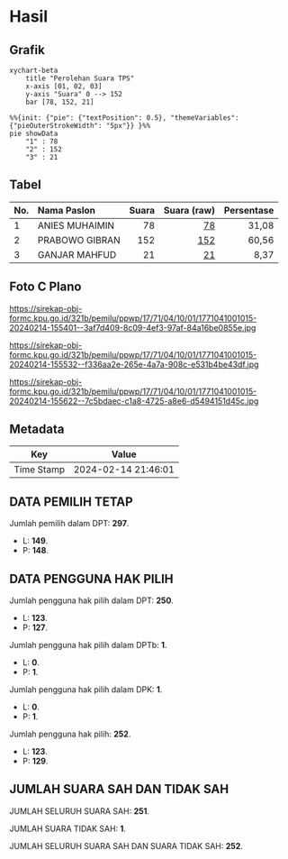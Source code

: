 # Hasil

## Grafik

```mermaid
xychart-beta
    title "Perolehan Suara TPS"
    x-axis [01, 02, 03]
    y-axis "Suara" 0 --> 152
    bar [78, 152, 21]
```

```mermaid
%%{init: {"pie": {"textPosition": 0.5}, "themeVariables": {"pieOuterStrokeWidth": "5px"}} }%%
pie showData
    "1" : 78
    "2" : 152
    "3" : 21
```

## Tabel

| No. | Nama Paslon    | Suara | Suara (raw) | Persentase |
|:--- |:-------------- | -----:| -----------:| ----------:|
| 1   | ANIES MUHAIMIN | 78    | [78][p-1]   | 31,08      |
| 2   | PRABOWO GIBRAN | 152   | [152][p-2]  | 60,56      |
| 3   | GANJAR MAHFUD  | 21    | [21][p-3]   | 8,37       |


[p-1]: https://github.com/gigit-pemilu/pemilu-2024-17-bengkulu/blob/main/pilpres/hitung-suara/sub/17-bengkulu/sub/71-kota-bengkulu/sub/04-muara-bangka-hulu/sub/1001-kandang-limun/sub/015-tps/sub/paslon-1.txt
[p-2]: https://github.com/gigit-pemilu/pemilu-2024-17-bengkulu/blob/main/pilpres/hitung-suara/sub/17-bengkulu/sub/71-kota-bengkulu/sub/04-muara-bangka-hulu/sub/1001-kandang-limun/sub/015-tps/sub/paslon-2.txt
[p-3]: https://github.com/gigit-pemilu/pemilu-2024-17-bengkulu/blob/main/pilpres/hitung-suara/sub/17-bengkulu/sub/71-kota-bengkulu/sub/04-muara-bangka-hulu/sub/1001-kandang-limun/sub/015-tps/sub/paslon-3.txt

## Foto C Plano

https://sirekap-obj-formc.kpu.go.id/321b/pemilu/ppwp/17/71/04/10/01/1771041001015-20240214-155401--3af7d409-8c09-4ef3-97af-84a16be0855e.jpg

https://sirekap-obj-formc.kpu.go.id/321b/pemilu/ppwp/17/71/04/10/01/1771041001015-20240214-155532--f336aa2e-265e-4a7a-908c-e531b4be43df.jpg

https://sirekap-obj-formc.kpu.go.id/321b/pemilu/ppwp/17/71/04/10/01/1771041001015-20240214-155622--7c5bdaec-c1a8-4725-a8e6-d5494151d45c.jpg


## Metadata

| Key        | Value               |
| ---------- | ------------------- |
| Time Stamp | 2024-02-14 21:46:01 |


## DATA PEMILIH TETAP

Jumlah pemilih dalam DPT: **297**.
 * L: **149**.
 * P: **148**.

## DATA PENGGUNA HAK PILIH

Jumlah pengguna hak pilih dalam DPT: **250**.
 * L: **123**.
 * P: **127**.

Jumlah pengguna hak pilih dalam DPTb: **1**.
 * L: **0**.
 * P: **1**.

Jumlah pengguna hak pilih dalam DPK: **1**.
 * L: **0**.
 * P: **1**.

Jumlah pengguna hak pilih: **252**.
 * L: **123**.
 * P: **129**.

## JUMLAH SUARA SAH DAN TIDAK SAH

JUMLAH SELURUH SUARA SAH: **251**.

JUMLAH SUARA TIDAK SAH: **1**.

JUMLAH SELURUH SUARA SAH DAN SUARA TIDAK SAH: **252**.


